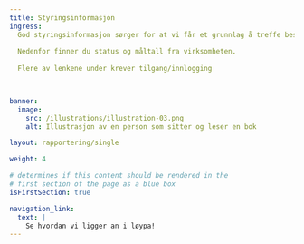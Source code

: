 ```yaml
---
title: Styringsinformasjon
ingress: 
  God styringsinformasjon sørger for at vi får et grunnlag å treffe beslutninger på, tar informerte valg, trekker i samme retning og når målene på en effektiv måte. Målrettet resultatoppfølging forutsetter at vi kjenner tilstanden til virksomheten, og følger opp ved å gjøre tiltak/forbedringer som er nødvendige.
  
  Nedenfor finner du status og måltall fra virksomheten.
  
  Flere av lenkene under krever tilgang/innlogging

  

banner:
  image:
    src: /illustrations/illustration-03.png
    alt: Illustrasjon av en person som sitter og leser en bok

layout: rapportering/single

weight: 4

# determines if this content should be rendered in the
# first section of the page as a blue box
isFirstSection: true

navigation_link:
  text: |
    Se hvordan vi ligger an i løypa!
---
```


